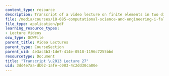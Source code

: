 ```yaml
---
content_type: resource
description: Transcript of a video lecture on finite elements in two dimensions.
file: /media/courses/18-085-computational-science-and-engineering-i-fall-2008/3dd4e7aadb621afec0834c2dd30ca80e_18-085F08-L27.pdf
file_type: application/pdf
learning_resource_types:
- Lecture Videos
ocw_type: OCWFile
parent_title: Video Lectures
parent_type: CourseSection
parent_uid: 4e3ac3b3-1de7-414e-0518-1196c7255bbd
resourcetype: Document
title: "Transcript \u2013 Lecture 27"
uid: 3dd4e7aa-db62-1afe-c083-4c2dd30ca80e
---
```

